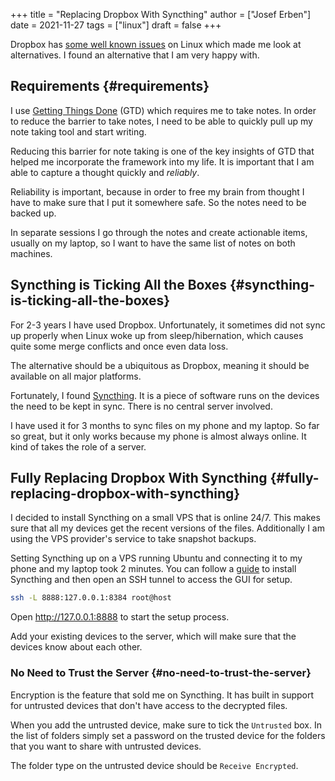 +++
title = "Replacing Dropbox With Syncthing"
author = ["Josef Erben"]
date = 2021-11-27
tags = ["linux"]
draft = false
+++

Dropbox has [some well known issues](https://200ok.ch/posts/2019-11-24_trigger_dropbox_on_linux_after_suspend_hibernate.html) on Linux which made me look at alternatives. I found an alternative that I am very happy with.

<!--more-->


## Requirements {#requirements}

I use [Getting Things Done](https://gettingthingsdone.com/) (GTD) which requires me to take notes. In order to reduce the barrier to take notes, I need to be able to quickly pull up my note taking tool and start writing.

Reducing this barrier for note taking is one of the key insights of GTD that helped me incorporate the framework into my life. It is important that I am able to capture a thought quickly and _reliably_.

Reliability is important, because in order to free my brain from thought I have to make sure that I put it somewhere safe. So the notes need to be backed up.

In separate sessions I go through the notes and create actionable items, usually on my laptop, so I want to have the same list of notes on both machines.


## Syncthing is Ticking All the Boxes {#syncthing-is-ticking-all-the-boxes}

For 2-3 years I have used Dropbox. Unfortunately, it sometimes did not sync up properly when Linux woke up from sleep/hibernation, which causes quite some merge conflicts and once even data loss.

The alternative should be a ubiquitous as Dropbox, meaning it should be available on all major platforms.

Fortunately, I found [Syncthing](https://syncthing.net/). It is a piece of software runs on the devices the need to be kept in sync. There is no central server involved.

I have used it for 3 months to sync files on my phone and my laptop. So far so great, but it only works because my phone is almost always online. It kind of takes the role of a server.


## Fully Replacing Dropbox With Syncthing {#fully-replacing-dropbox-with-syncthing}

I decided to install Syncthing on a small VPS that is online 24/7. This makes sure that all my devices get the recent versions of the files. Additionally I am using the VPS provider's service to take snapshot backups.

Setting Syncthing up on a VPS running Ubuntu and connecting it to my phone and my laptop took 2 minutes. You can follow a [guide](https://computingforgeeks.com/how-to-install-and-use-syncthing-on-ubuntu/) to install Syncthing and then open an SSH tunnel to access the GUI for setup.

```bash
ssh -L 8888:127.0.0.1:8384 root@host
```

Open <http://127.0.0.1:8888> to start the setup process.

Add your existing devices to the server, which will make sure that the devices know about each other.


### No Need to Trust the Server {#no-need-to-trust-the-server}

Encryption is the feature that sold me on Syncthing. It has built in support for untrusted devices that don't have access to the decrypted files.

When you add the untrusted device, make sure to tick the `Untrusted` box. In the list of folders simply set a password on the trusted device for the folders that you want to share with untrusted devices.

The folder type on the untrusted device should be `Receive Encrypted`.
